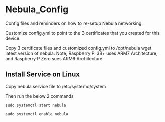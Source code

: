 # Nebula_Config
Config files and reminders on how to re-setup Nebula networking.

Customize config.yml to point to the 3 certificates that you created for this device.

Copy 3 certificate files and customized config.yml to /opt/nebula
wget latest version of nebula.  Note, Raspberry Pi 3B+ uses ARM7 Architecture, and Raspberry P Zero sues ARM6 Architecture

## Install Service on Linux

Copy nebula.service file to /etc/systemd/system

Then run the below 2 commands

`sudo systemctl start nebula`

`sudo systemctl enable nebula`

